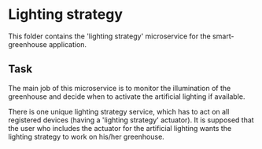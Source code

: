 # Lighting strategy

This folder contains the 'lighting strategy' microservice for the smart-greenhouse application.

## Task

The main job of this microservice is to monitor the illumination of the greenhouse and decide when to activate the artificial lighting if available.

There is one unique lighting strategy service, which has to act on all registered devices (having a 'lighting strategy' actuator).
It is supposed that the user who includes the actuator for the artificial lighting wants the lighting strategy to work on his/her greenhouse.
